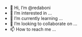 - 👋 Hi, I’m @redaboni
- 👀 I’m interested in ...
- 🌱 I’m currently learning ...
- 💞️ I’m looking to collaborate on ...
- 📫 How to reach me ...

<!---
redaboni/redaboni is a ✨ special ✨ repository because its `README.md` (this file) appears on your GitHub profile.
You can click the Preview link to take a look at your changes.
--->
